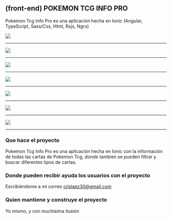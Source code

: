 ## (front-end) POKEMON TCG INFO PRO

Pokemon Tcg Info Pro es una aplicación hecha en Ionic (Angular, TypeScript, Sass/Css, Html, Rxjs, Ngrx)

<img src="https://github.com/crislaez/PokemonTcgPro/blob/master/src/assets/images/pokemonTcgPro_1.jpg" />
<hr>
<img src="https://github.com/crislaez/PokemonTcgPro/blob/master/src/assets/images/pokemonTcgPro_2.jpg" />
<hr>
<img src="https://github.com/crislaez/PokemonTcgPro/blob/master/src/assets/images/PokemonTcgPro_3.PNG" />
<hr>
<img src="https://github.com/crislaez/PokemonTcgPro/blob/master/src/assets/images/pokemonTcgPro_4.PNG" />
<hr>
<img src="https://github.com/crislaez/PokemonTcgPro/blob/master/src/assets/images/pokemonTcgPro_5.jpg" />
<hr>
<img src="https://github.com/crislaez/PokemonTcgPro/blob/master/src/assets/images/pokemonTcgPro_6.jpg" />
<hr>
<img src="https://github.com/crislaez/PokemonTcgPro/blob/master/src/assets/images/pokemonTcgPro_7.PNG" />
<hr>

### Que hace el proyecto

Pokemon Tcg Info Pro es una aplicación hecha en Ionic con la información de todas las cartas de Pokemon Tcg, donde tambien se pueden filtrar y buscar diferentes tipos de cartas. 
 
### Donde pueden recibir ayuda los usuarios con el proyecto
 
Escribiéndome a mi correo crislaez30@gmail.com

### Quien mantiene y construye el proyecto

Yo mismo, y con muchísima ilusión
